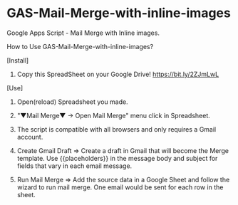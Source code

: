 # GAS-Mail-Merge-with-inline-images
Google Apps Script - Mail Merge with Inline images.

How to Use GAS-Mail-Merge-with-inline-images?



[Install]

1. Copy this SpreadSheet on your Google Drive!
https://bit.ly/2ZJmLwL

[Use]

1. Open(reload) Spreadsheet you made.
2. "▼Mail Merge▼ -> Open Mail Merge" menu click in Spreadsheet.
3. The script is compatible with all browsers and only requires a Gmail account.
4. Create Gmail Draft
 => Create a draft in Gmail that will become the Merge template. Use {{placeholders}} in the message body and subject for fields that vary in each email message.

5. Run Mail Merge
 => Add the source data in a Google Sheet and follow the wizard to run mail merge. One email would be sent for each row in the sheet.
